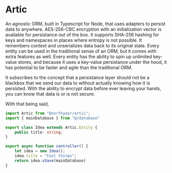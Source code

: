 # Artic

An agnostic ORM, built in Typescript for Node, that uses adapters to persist data to anywhere. AES-256-CBC encryption with an initialization vector is available for persistance out of the box. It supports SHA-256 hashing for keys and namespaces in places where entropy is not possible. It remembers context and unserializes data back to its original state. Every entity can be used in the traditional sense of an ORM, but it comes with extra features as well. Every entity has the ability to spin up unlimited key-value stores, and because it uses a key-value persistance under the hood, it has potential to be faster and agile than the traditional ORM.

It subscribes to the concept that a persistance layer should not be a blackbox that we send our data to without actually knowing how it is persisted. With the ability to encrypt data before ever leaving your hands, you can know that data is or is not secure. 


With that being said,
```ts
import Artic from "@northyear/artic";
import { mainDatabase } from "@/database"

export class Idea extends Artic.Entity {
    public title: string;
}

export async function controller() {
    let idea = new Idea();
    idea.title = "Cool things";
    return idea.vSave(mainDatabase)
}
```
